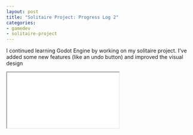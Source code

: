 ```yaml
---
layout: post
title: "Solitaire Project: Progress Log 2"
categories:
- gamedev
- solitaire-project
---
```


<p>I continued learning Godot Engine by working on my solitaire project. I've added some new features (like an undo button) and improved the visual design</p>
<div class="iframe-container">
<iframe allowfullscreen src="//www.youtube.com/embed/12V2LMOa0tA"></iframe>
</div>
